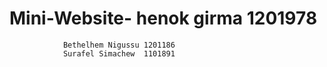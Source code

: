 # Mini-Website- henok girma 1201978
                Bethelhem Nigussu 1201186
                Surafel Simachew  1101891
